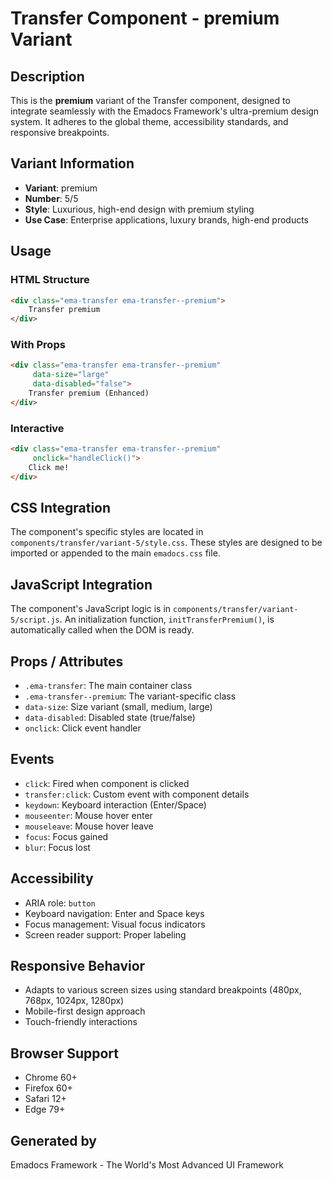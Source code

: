 # Transfer Component - premium Variant

## Description
This is the **premium** variant of the Transfer component, designed to integrate seamlessly with the Emadocs Framework's ultra-premium design system. It adheres to the global theme, accessibility standards, and responsive breakpoints.

## Variant Information
- **Variant**: premium
- **Number**: 5/5
- **Style**: Luxurious, high-end design with premium styling
- **Use Case**: Enterprise applications, luxury brands, high-end products

## Usage

### HTML Structure
```html
<div class="ema-transfer ema-transfer--premium">
    Transfer premium
</div>
```

### With Props
```html
<div class="ema-transfer ema-transfer--premium" 
     data-size="large" 
     data-disabled="false">
    Transfer premium (Enhanced)
</div>
```

### Interactive
```html
<div class="ema-transfer ema-transfer--premium" 
     onclick="handleClick()">
    Click me!
</div>
```

## CSS Integration
The component's specific styles are located in `components/transfer/variant-5/style.css`. These styles are designed to be imported or appended to the main `emadocs.css` file.

## JavaScript Integration
The component's JavaScript logic is in `components/transfer/variant-5/script.js`. An initialization function, `initTransferPremium()`, is automatically called when the DOM is ready.

## Props / Attributes
- `.ema-transfer`: The main container class
- `.ema-transfer--premium`: The variant-specific class
- `data-size`: Size variant (small, medium, large)
- `data-disabled`: Disabled state (true/false)
- `onclick`: Click event handler

## Events
- `click`: Fired when component is clicked
- `transfer:click`: Custom event with component details
- `keydown`: Keyboard interaction (Enter/Space)
- `mouseenter`: Mouse hover enter
- `mouseleave`: Mouse hover leave
- `focus`: Focus gained
- `blur`: Focus lost

## Accessibility
- ARIA role: `button`
- Keyboard navigation: Enter and Space keys
- Focus management: Visual focus indicators
- Screen reader support: Proper labeling

## Responsive Behavior
- Adapts to various screen sizes using standard breakpoints (480px, 768px, 1024px, 1280px)
- Mobile-first design approach
- Touch-friendly interactions

## Browser Support
- Chrome 60+
- Firefox 60+
- Safari 12+
- Edge 79+

## Generated by
Emadocs Framework - The World's Most Advanced UI Framework
